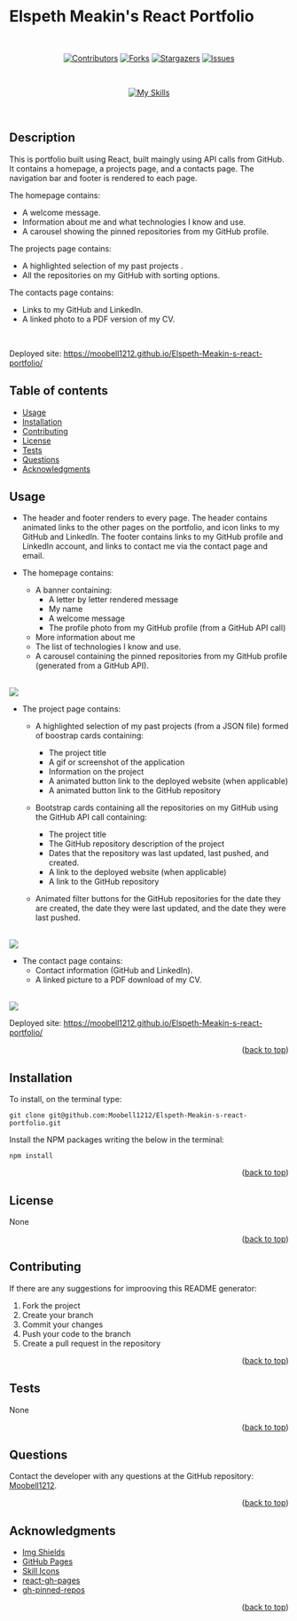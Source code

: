# Elspeth Meakin's React Portfolio
<div align="center" id="top">
</br>

[![Contributors](https://img.shields.io/github/contributors/Moobell1212/Elspeth-Meakin-s-react-portfolio?style=for-the-badge)](https://github.com/Moobell1212/Elspeth-Meakin-s-react-portfolio/graphs/contributors)
[![Forks](https://img.shields.io/github/forks/Moobell1212/Elspeth-Meakin-s-react-portfolio?style=for-the-badge)](https://github.com/Moobell1212/Elspeth-Meakin-s-react-portfolio/forks)
[![Stargazers](https://img.shields.io/github/stars/Moobell1212/Elspeth-Meakin-s-react-portfolio?style=for-the-badge)](https://github.com/Moobell1212/Elspeth-Meakin-s-react-portfolio/stargazers)
[![Issues](https://img.shields.io/github/issues/Moobell1212/Elspeth-Meakin-s-react-portfolio?style=for-the-badge)](https://github.com/Moobell1212/Elspeth-Meakin-s-react-portfolio/issues)

</br>

[![My Skills](https://skillicons.dev/icons?i=js,html,css,react,bootstrap)](https://skillicons.dev)
</div>
</br>

## Description
This is portfolio built using React, built maingly using API calls from GitHub. It contains a homepage, a projects page, and a contacts page. The navigation bar and footer is rendered to each page.

The homepage contains:
- A welcome message.
- Information about me and what technologies I know and use.
- A carousel showing the pinned repositories from my GitHub profile.

The projects page contains:
- A highlighted selection of my past projects .
- All the repositories on my GitHub with sorting options.

The contacts page contains:
- Links to my GitHub and LinkedIn.
- A linked photo to a PDF version of my CV.

</br>

Deployed site: https://moobell1212.github.io/Elspeth-Meakin-s-react-portfolio/

## Table of contents
- [Usage](#usage)
- [Installation](#installation)
- [Contributing](#contributing)
- [License](#license)
- [Tests](#tests)
- [Questions](#questions)
- [Acknowledgments](#questions)

## Usage
- The header and footer renders to every page. The header contains animated links to the other pages on the portfolio, and icon links to my GitHub and LinkedIn. The footer contains links to my GitHub profile and LinkedIn account, and links to contact me via the contact page and email.

- The homepage contains:
    - A banner containing:
        - A letter by letter rendered message
        - My name
        - A welcome message
        - The profile photo from my GitHub profile (from a GitHub API call)
    - More information about me
    - The list of technologies I know and use.
    - A carousel containing the pinned repositories from my GitHub profile (generated from a GitHub API).

</br>
<img src="./Images/homepage.png">

</br>

- The project page contains:

    - A highlighted selection of my past projects (from a JSON file) formed of boostrap cards containing:
        - The project title 
        - A gif or screenshot of the application
        - Information on the project
        - A animated button link to the deployed website (when applicable)
        - A animated button link to the GitHub repository

    - Bootstrap cards containing all the repositories on my GitHub using the GitHub API call containing:
        - The project title 
        - The GitHub repository description of the project
        - Dates that the repository was last updated, last pushed, and created.
        - A link to the deployed website (when applicable)
        - A link to the GitHub repository

    - Animated filter buttons for the GitHub repositories for the date they are created, the date they were last updated, and the date they were last pushed.

</br>
<img src="./Images/projects.png">

</br>

- The contact page contains:
    - Contact information (GitHub and LinkedIn).
    - A linked picture to a PDF download of my CV.

</br>
<img src="./Images/contact.png">

</br>

Deployed site: https://moobell1212.github.io/Elspeth-Meakin-s-react-portfolio/

<p align="right">(<a href="#top">back to top</a>)</p>

## Installation

To install, on the terminal type:
```
git clone git@github.com:Moobell1212/Elspeth-Meakin-s-react-portfolio.git
```

Install the NPM packages writing the below in the terminal:
```
npm install
```
<p align="right">(<a href="#top">back to top</a>)</p>

## License

None

<p align="right">(<a href="#top">back to top</a>)</p>

## Contributing
If there are any suggestions for improoving this README generator:
<ol>
<li>Fork the project</li>
<li>Create your branch</li>
<li>Commit your changes</li>
<li>Push your code to the branch</li>
<li>Create a pull request in the repository</li>
</ol>

<p align="right">(<a href="#top">back to top</a>)</p>

## Tests
None

<p align="right">(<a href="#top">back to top</a>)</p>

## Questions
Contact the developer with any questions at the GitHub repository: [Moobell1212](https://github.com/Moobell1212).

<p align="right">(<a href="#top">back to top</a>)</p>

## Acknowledgments
- [Img Shields](https://shields.io)
- [GitHub Pages](https://pages.github.com)
- [Skill Icons](https://skillicons.dev/)
- [react-gh-pages](https://github.com/gitname/react-gh-pages)
- [gh-pinned-repos](https://github.com/egoist/gh-pinned-repos)

<p align="right">(<a href="#top">back to top</a>)</p>